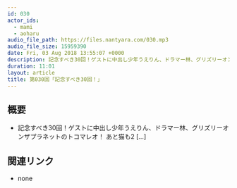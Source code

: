 ```yaml
---
id: 030
actor_ids:
  - mami
  - aoharu
audio_file_path: https://files.nantyara.com/030.mp3
audio_file_size: 15959390
date: Fri, 03 Aug 2018 13:55:07 +0000
description: 記念すべき30回！ゲストに中出し少年うえりん、ドラマー林、グリズリーオンザプラネットのトコマレオ！ あと猫も2 [&#8230;]
duration: 11:01
layout: article
title: 第030回「記念すべき30回！」
---
```

## 概要

* 記念すべき30回！ゲストに中出し少年うえりん、ドラマー林、グリズリーオンザプラネットのトコマレオ！ あと猫も2 [&#8230;]

## 関連リンク

* none

